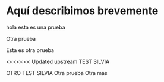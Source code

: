 ﻿# Aquí describimos brevemente

hola esta es una prueba

Otra prueba

Esta es otra prueba

<<<<<<< Updated upstream
TEST SILVIA

OTRO TEST SILVIA
Otra prueba
Otra más